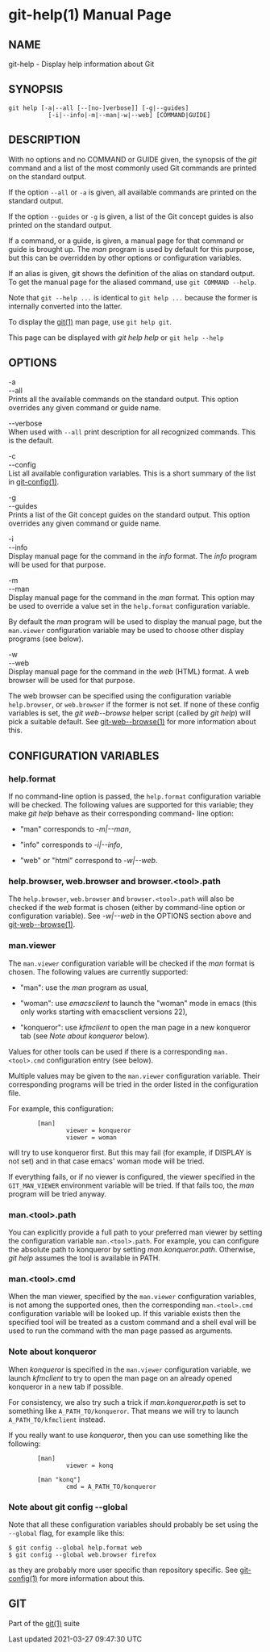 # git-help(1) Manual Page

## NAME

git-help - Display help information about Git

## SYNOPSIS

    git help [-a|--all [--[no-]verbose]] [-g|--guides]
               [-i|--info|-m|--man|-w|--web] [COMMAND|GUIDE]

## DESCRIPTION

With no options and no COMMAND or GUIDE given, the synopsis of the _git_ command and a list of the most commonly used Git commands are printed on the standard output.

If the option `--all` or `-a` is given, all available commands are printed on the standard output.

If the option `--guides` or `-g` is given, a list of the Git concept guides is also printed on the standard output.

If a command, or a guide, is given, a manual page for that command or guide is brought up. The _man_ program is used by default for this purpose, but this can be overridden by other options or configuration variables.

If an alias is given, git shows the definition of the alias on standard output. To get the manual page for the aliased command, use `git COMMAND --help`.

Note that `git --help ...` is identical to `git help ...` because the former is internally converted into the latter.

To display the [git(1)](git.html) man page, use `git help git`.

This page can be displayed with _git help help_ or `git help --help`

## OPTIONS

-a  
--all  
Prints all the available commands on the standard output. This option overrides any given command or guide name.

--verbose  
When used with `--all` print description for all recognized commands. This is the default.

-c  
--config  
List all available configuration variables. This is a short summary of the list in [git-config(1)](git-config.html).

-g  
--guides  
Prints a list of the Git concept guides on the standard output. This option overrides any given command or guide name.

-i  
--info  
Display manual page for the command in the _info_ format. The _info_ program will be used for that purpose.

-m  
--man  
Display manual page for the command in the _man_ format. This option may be used to override a value set in the `help.format` configuration variable.

By default the _man_ program will be used to display the manual page, but the `man.viewer` configuration variable may be used to choose other display programs (see below).

-w  
--web  
Display manual page for the command in the _web_ (HTML) format. A web browser will be used for that purpose.

The web browser can be specified using the configuration variable `help.browser`, or `web.browser` if the former is not set. If none of these config variables is set, the _git web--browse_ helper script (called by _git help_) will pick a suitable default. See [git-web--browse(1)](git-web--browse.html) for more information about this.

## CONFIGURATION VARIABLES

### help.format

If no command-line option is passed, the `help.format` configuration variable will be checked. The following values are supported for this variable; they make _git help_ behave as their corresponding command- line option:

- "man" corresponds to _-m|--man_,

- "info" corresponds to _-i|--info_,

- "web" or "html" correspond to _-w|--web_.

### help.browser, web.browser and browser.&lt;tool&gt;.path

The `help.browser`, `web.browser` and `browser.<tool>.path` will also be checked if the _web_ format is chosen (either by command-line option or configuration variable). See _-w|--web_ in the OPTIONS section above and [git-web--browse(1)](git-web--browse.html).

### man.viewer

The `man.viewer` configuration variable will be checked if the _man_ format is chosen. The following values are currently supported:

- "man": use the _man_ program as usual,

- "woman": use _emacsclient_ to launch the "woman" mode in emacs (this only works starting with emacsclient versions 22),

- "konqueror": use _kfmclient_ to open the man page in a new konqueror tab (see _Note about konqueror_ below).

Values for other tools can be used if there is a corresponding `man.<tool>.cmd` configuration entry (see below).

Multiple values may be given to the `man.viewer` configuration variable. Their corresponding programs will be tried in the order listed in the configuration file.

For example, this configuration:

            [man]
                    viewer = konqueror
                    viewer = woman

will try to use konqueror first. But this may fail (for example, if DISPLAY is not set) and in that case emacs' woman mode will be tried.

If everything fails, or if no viewer is configured, the viewer specified in the `GIT_MAN_VIEWER` environment variable will be tried. If that fails too, the _man_ program will be tried anyway.

### man.&lt;tool&gt;.path

You can explicitly provide a full path to your preferred man viewer by setting the configuration variable `man.<tool>.path`. For example, you can configure the absolute path to konqueror by setting _man.konqueror.path_. Otherwise, _git help_ assumes the tool is available in PATH.

### man.&lt;tool&gt;.cmd

When the man viewer, specified by the `man.viewer` configuration variables, is not among the supported ones, then the corresponding `man.<tool>.cmd` configuration variable will be looked up. If this variable exists then the specified tool will be treated as a custom command and a shell eval will be used to run the command with the man page passed as arguments.

### Note about konqueror

When _konqueror_ is specified in the `man.viewer` configuration variable, we launch _kfmclient_ to try to open the man page on an already opened konqueror in a new tab if possible.

For consistency, we also try such a trick if _man.konqueror.path_ is set to something like `A_PATH_TO/konqueror`. That means we will try to launch `A_PATH_TO/kfmclient` instead.

If you really want to use _konqueror_, then you can use something like the following:

            [man]
                    viewer = konq

            [man "konq"]
                    cmd = A_PATH_TO/konqueror

### Note about git config --global

Note that all these configuration variables should probably be set using the `--global` flag, for example like this:

    $ git config --global help.format web
    $ git config --global web.browser firefox

as they are probably more user specific than repository specific. See [git-config(1)](git-config.html) for more information about this.

## GIT

Part of the [git(1)](git.html) suite

Last updated 2021-03-27 09:47:30 UTC
